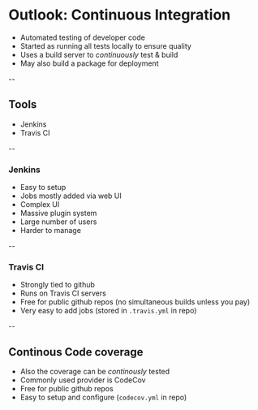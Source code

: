 # Outlook: Continuous Integration

* Automated testing of developer code
* Started as running all tests locally to ensure quality
* Uses a build server to *continuously* test & build
* May also build a package for deployment

--

## Tools

* Jenkins
* Travis CI

--

### Jenkins

* Easy to setup
* Jobs mostly added via web UI
* Complex UI
* Massive plugin system
* Large number of users
* Harder to manage

--

### Travis CI

* Strongly tied to github
* Runs on Travis CI servers
* Free for public github repos (no simultaneous builds unless you pay)
* Very easy to add jobs (stored in `.travis.yml` in repo)

--

## Continous Code coverage

* Also the coverage can be *continously* tested
* Commonly used provider is CodeCov
* Free for public github repos
* Easy to setup and configure (`codecov.yml` in repo)

